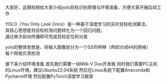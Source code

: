 大家好，这期视频给大家介绍yolo目标识别原理与环境准备，方便大家开展后续工作   

YOLO（You Only Look Once）是一种基于深度学习的实时目标检测算法，   
其核心思想是将目标检测问题转化为一个回归问题，   
通过单次前向传播即可完成目标定位和分类   

yolo的整体思想是，将输入图像划分为一个S*S的网格（例如分成4*4的网格）   
每个网格负责检测











接下来介绍环境准备
首先我们需要一块Milk-V Duo开发板
同时我们需要PC主机的Linux环境，建议Ubuntu22.04系统
然后在Linux系统下配置Anaconda和Pycharm环境
然后配置PyTorch深度学习框架
